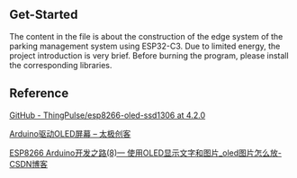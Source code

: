 ## Get-Started

The content in the file is about the construction of the edge system of the parking management system using ESP32-C3. Due to limited energy, the project introduction is very brief. Before burning the program, please install the corresponding libraries.

## Reference

[GitHub - ThingPulse/esp8266-oled-ssd1306 at 4.2.0](https://github.com/ThingPulse/esp8266-oled-ssd1306/tree/4.2.0)

[Arduino驱动OLED屏幕 – 太极创客](http://www.taichi-maker.com/homepage/reference-index/display-reference-index/arduino-oled-application/)

[ESP8266 Arduino开发之路(8)— 使用OLED显示文字和图片_oled图片怎么放-CSDN博客](https://blog.csdn.net/qq_38113006/article/details/118711467)